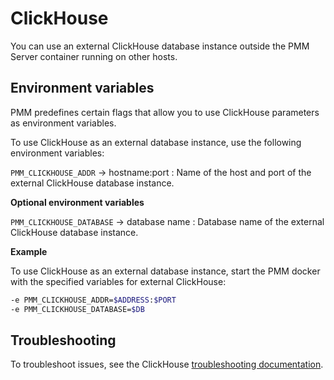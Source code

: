 # ClickHouse

You can use an external ClickHouse database instance outside the PMM Server container running on other hosts.

## Environment variables

PMM predefines certain flags that allow you to use ClickHouse parameters as environment variables.

To use ClickHouse as an external database instance, use the following environment variables: 
 
`PMM_CLICKHOUSE_ADDR` -> hostname:port
:   Name of the host and port of the external ClickHouse database instance. 

**Optional environment variables**

`PMM_CLICKHOUSE_DATABASE` -> database name
:   Database name of the external ClickHouse database instance.
 
**Example**

To use ClickHouse as an external database instance, start the PMM docker with the specified variables for external ClickHouse:

```sh
-e PMM_CLICKHOUSE_ADDR=$ADDRESS:$PORT
-e PMM_CLICKHOUSE_DATABASE=$DB
```

## Troubleshooting

To troubleshoot issues, see the ClickHouse [troubleshooting documentation](https://clickhouse.com/docs/en/guides/troubleshooting/).

